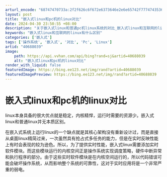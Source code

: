 ```yaml
---
arturl_encode: "68747470733a:2f2f626c6f672e6373646e2e6e65742f777474353631313131:2f61727469636c652f64657461696c732f3430363838303339"
layout: post
title: "嵌入式linux和pc机的linux对比"
date: 2024-04-30 23:50:55 +08:00
description: "关于嵌入式linux和普通pc机linux系统的对比_嵌入式linux和互联网的linux有什么区别"
keywords: "嵌入式linux和互联网的linux有什么区别"
categories: ['嵌入式']
tags: ['操作系统', '嵌入式', '对比', 'Pc', 'Linux']
artid: "40688039"
image:
    path: https://api.vvhan.com/api/bing?rand=sj&artid=40688039
    alt: "嵌入式linux和pc机的linux对比"
render_with_liquid: false
featuredImage: https://bing.ee123.net/img/rand?artid=40688039
featuredImagePreview: https://bing.ee123.net/img/rand?artid=40688039
---
```


# 嵌入式linux和pc机的linux对比

linux本身具备的很大优点就是稳定，内核精悍，运行时需要的资源少。嵌入式linux和普通linux并无本质区别。
  
在嵌入式系统上运行linux的一个缺点就是其核心架构没有重新设计过，而是直接从桌面linux精简过来，一次虽然具有抢占式多任务的能力，但是在实时反映性能上有时会表现的较为逊色。所以，为了提供实时性能，嵌入式linux需要添加实时软件模块。而这些模块运行的内核空间正是操作系统实现调度策略，硬件中断异常和执行程序的部分。由于这些实时软件模块是在内核空间运行的，所以代码错误可能会破坏操作系统，从而影响整个系统的可靠性，这对于实时应用将是一个非常严重的弱电。